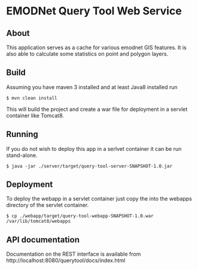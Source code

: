 # EMODNet Query Tool Web Service

## About

This application serves as a cache for various emodnet GIS features. It is also able to 
calculate some statistics on point and polygon layers.

## Build

Assuming you have maven 3 installed and at least Java8 installed run

    $ mvn clean install
    
 This will build the project and create a war file for deployment in a servlet container
 like Tomcat8.
 
## Running
 
 If you do not wish to deploy this app in a serlvet container it can be run stand-alone.
 
    $ java -jar ./server/target/query-tool-server-SNAPSHOT-1.0.jar
    
## Deployment
To deploy the webapp in a servlet container just copy the into the webapps 
directory of the servlet container.

    $ cp ./webapp/target/query-tool-webapp-SNAPSHOT-1.0.war /var/lib/tomcat8/webapps 
    
## API documentation
 
 Documentation on the REST interface is available from 
 http://localhost:8080/querytool/docs/index.html
